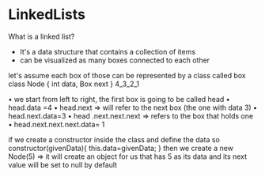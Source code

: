 # LinkedLists


What is a linked list?
- It's a data structure that contains a collection of items
- can be visualized as many boxes connected to each other

let's assume each box of those can be represented by a class called box
class Node {
int data,
Box next
}
4_3_2_1

• we start from left to right, the first box  is going to be called head 
• head.data =4
• head.next => will refer to the next box (the one with data 3)
• head.next.data=3
• head .next.next.next => refers to the box that holds one
• head.next.next.next.data= 1

if we create a constructor inside the class and define the data
so constructor(givenData){
this.data=givenData;
}
then we create a new Node(5) => it will create an object for us that has 5 as its data and its next value will be set to null by default
